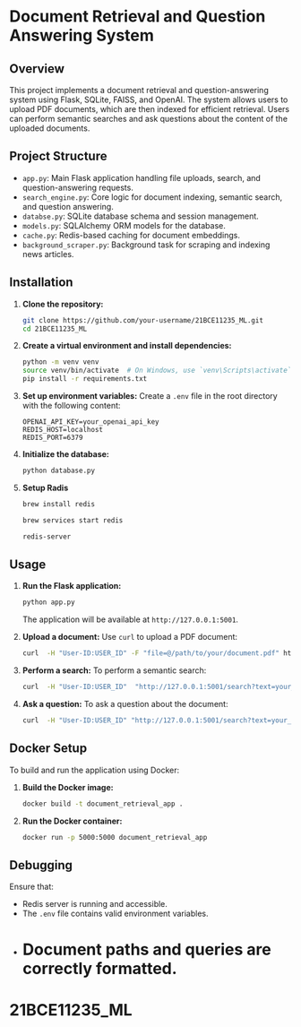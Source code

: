 # Document Retrieval and Question Answering System

## Overview
This project implements a document retrieval and question-answering system using Flask, SQLite, FAISS, and OpenAI. The system allows users to upload PDF documents, which are then indexed for efficient retrieval. Users can perform semantic searches and ask questions about the content of the uploaded documents.

## Project Structure
- `app.py`: Main Flask application handling file uploads, search, and question-answering requests.
- `search_engine.py`: Core logic for document indexing, semantic search, and question answering.
- `databse.py`: SQLite database schema and session management.
- `models.py`: SQLAlchemy ORM models for the database.
- `cache.py`: Redis-based caching for document embeddings.
- `background_scraper.py`: Background task for scraping and indexing news articles.

## Installation

1. **Clone the repository:**
   ```bash
   git clone https://github.com/your-username/21BCE11235_ML.git
   cd 21BCE11235_ML


2. **Create a virtual environment and install dependencies:**

   ```bash
   python -m venv venv
   source venv/bin/activate  # On Windows, use `venv\Scripts\activate`
   pip install -r requirements.txt
   ```

3. **Set up environment variables:**
   Create a `.env` file in the root directory with the following content:

   ```env
   OPENAI_API_KEY=your_openai_api_key
   REDIS_HOST=localhost
   REDIS_PORT=6379
   ```

4. **Initialize the database:**
   ```bash
   python database.py
   ```

5. **Setup Radis**
   ```bash
   brew install redis
   ```

   ```bash
   brew services start redis
   ```

   ```bash
   redis-server
   ```

## Usage

1. **Run the Flask application:**

   ```bash
   python app.py
   ```
   The application will be available at `http://127.0.0.1:5001`.

2. **Upload a document:**
   Use `curl` to upload a PDF document:

   ```bash
   curl  -H "User-ID:USER_ID" -F "file=@/path/to/your/document.pdf" http://127.0.0.1:5001/upload
   ```

3. **Perform a search:**
   To perform a semantic search:

   ```bash
   curl  -H "User-ID:USER_ID"  "http://127.0.0.1:5001/search?text=your_query&top_k=5&mode=search"
   ```

4. **Ask a question:**
   To ask a question about the document:
   ```bash
   curl  -H "User-ID:USER_ID" "http://127.0.0.1:5001/search?text=your_question&mode=qa"
   ```

## Docker Setup

To build and run the application using Docker:

1. **Build the Docker image:**

   ```bash
   docker build -t document_retrieval_app .
   ```

2. **Run the Docker container:**
   ```bash
   docker run -p 5000:5000 document_retrieval_app
   ```

## Debugging

Ensure that:

- Redis server is running and accessible.
- The `.env` file contains valid environment variables.
- # Document paths and queries are correctly formatted.

# 21BCE11235_ML

